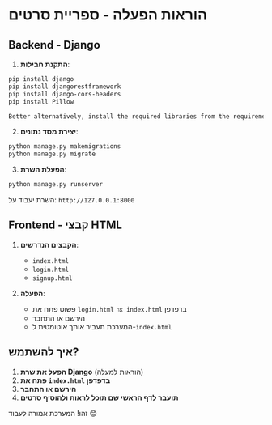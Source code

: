 # הוראות הפעלה - ספריית סרטים

## Backend - Django

1. **התקנת חבילות**:
```bash
pip install django
pip install djangorestframework
pip install django-cors-headers
pip install Pillow

Better alternatively, install the required libraries from the requirements.txt file located in the back folder
```
2. **יצירת מסד נתונים**:
```bash
python manage.py makemigrations
python manage.py migrate
```

3. **הפעלת השרת**:
```bash
python manage.py runserver
```

השרת יעבוד על: `http://127.0.0.1:8000`

## Frontend - קבצי HTML

1. **הקבצים הנדרשים**:
   - `index.html`
   - `login.html`
   - `signup.html`

2. **הפעלה**:
   - פשוט פתח את `login.html או index.html` בדפדפן
   - הירשם או התחבר
   - המערכת תעביר אותך אוטומטית ל-`index.html`

## איך להשתמש?

1. **הפעל את שרת Django** (הוראות למעלה)
2. **פתח את `index.html` בדפדפן**
3. **הירשם או התחבר**
4. **תועבר לדף הראשי שם תוכל לראות ולהוסיף סרטים**

זהו! המערכת אמורה לעבוד 😊
